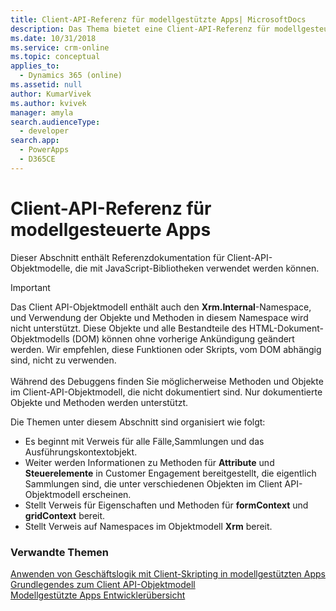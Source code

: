 ```yaml
---
title: Client-API-Referenz für modellgestützte Apps| MicrosoftDocs
description: Das Thema bietet eine Client-API-Referenz für modellgesteuerteApps.
ms.date: 10/31/2018
ms.service: crm-online
ms.topic: conceptual
applies_to:
  - Dynamics 365 (online)
ms.assetid: null
author: KumarVivek
ms.author: kvivek
manager: amyla
search.audienceType:
  - developer
search.app:
  - PowerApps
  - D365CE
---
```

# <a name="client-api-reference-for-model-driven-apps"></a>Client-API-Referenz für modellgesteuerte Apps



Dieser Abschnitt enthält Referenzdokumentation für Client-API-Objektmodelle, die mit JavaScript-Bibliotheken verwendet werden können.

> [!IMPORTANT]
> Das Client API-Objektmodell enthält auch den **Xrm.Internal**-Namespace, und Verwendung der Objekte und Methoden in diesem Namespace wird nicht unterstützt. Diese Objekte und alle Bestandteile des HTML-Dokument-Objektmodells (DOM) können ohne vorherige Ankündigung geändert werden. Wir empfehlen, diese Funktionen oder Skripts, vom DOM abhängig sind, nicht zu verwenden.<br/><br/>
Während des Debuggens finden Sie möglicherweise Methoden und Objekte im Client-API-Objektmodell, die nicht dokumentiert sind. Nur dokumentierte Objekte und Methoden werden unterstützt.

Die Themen unter diesem Abschnitt sind organisiert wie folgt:
- Es beginnt mit Verweis für alle Fälle,Sammlungen und das Ausführungskontextobjekt.
- Weiter werden Informationen zu Methoden für **Attribute** und **Steuerelemente** in Customer Engagement bereitgestellt, die eigentlich Sammlungen sind, die unter verschiedenen Objekten im Client API-Objektmodell erscheinen.
- Stellt Verweis für Eigenschaften und Methoden für **formContext** und **gridContext** bereit.
- Stellt Verweis auf Namespaces im Objektmodell **Xrm** bereit. 

### <a name="related-topics"></a>Verwandte Themen

[Anwenden von Geschäftslogik mit Client-Skripting in modellgestützten Apps](../client-scripting.md)<br/>
[Grundlegendes zum Client API-Objektmodell](understand-clientapi-object-model.md)<br/>
[Modellgestützte Apps Entwicklerübersicht](../overview.md)
